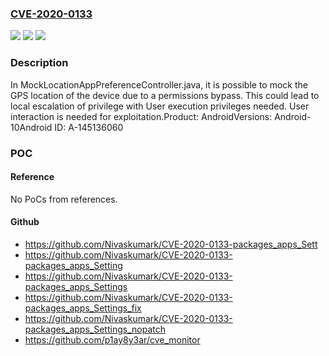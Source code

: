### [CVE-2020-0133](https://cve.mitre.org/cgi-bin/cvename.cgi?name=CVE-2020-0133)
![](https://img.shields.io/static/v1?label=Product&message=Android&color=blue)
![](https://img.shields.io/static/v1?label=Version&message=n%2Fa&color=blue)
![](https://img.shields.io/static/v1?label=Vulnerability&message=Elevation%20of%20privilege&color=brighgreen)

### Description

In MockLocationAppPreferenceController.java, it is possible to mock the GPS location of the device due to a permissions bypass. This could lead to local escalation of privilege with User execution privileges needed. User interaction is needed for exploitation.Product: AndroidVersions: Android-10Android ID: A-145136060

### POC

#### Reference
No PoCs from references.

#### Github
- https://github.com/Nivaskumark/CVE-2020-0133-packages_apps_Sett
- https://github.com/Nivaskumark/CVE-2020-0133-packages_apps_Setting
- https://github.com/Nivaskumark/CVE-2020-0133-packages_apps_Settings
- https://github.com/Nivaskumark/CVE-2020-0133-packages_apps_Settings_fix
- https://github.com/Nivaskumark/CVE-2020-0133-packages_apps_Settings_nopatch
- https://github.com/p1ay8y3ar/cve_monitor

